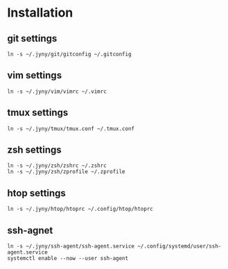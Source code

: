 # Installation

## git settings
	ln -s ~/.jyny/git/gitconfig ~/.gitconfig

## vim settings
	ln -s ~/.jyny/vim/vimrc ~/.vimrc

## tmux settings
	ln -s ~/.jyny/tmux/tmux.conf ~/.tmux.conf

## zsh settings
	ln -s ~/.jyny/zsh/zshrc ~/.zshrc
	ln -s ~/.jyny/zsh/zprofile ~/.zprofile

## htop settings
	ln -s ~/.jyny/htop/htoprc ~/.config/htop/htoprc

## ssh-agnet
	ln -s ~/.jyny/ssh-agent/ssh-agent.service ~/.config/systemd/user/ssh-agent.service
	systemctl enable --now --user ssh-agent
